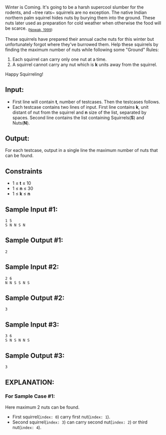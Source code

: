 Winter is Coming. It's going to be a harsh supercool slumber for the rodents, and ~tree rats~ squirrels are no exception. The native Indian northern palm squirrel hides nuts by burying them into the ground. These nuts later used as preparation for cold weather when otherwise the food will be scarce. <sub>([Nowak, 1999](https://books.google.co.in/books?id=T37sFCl43E8C&lpg=PR9&ots=rnBe0VYPHY&dq=Nowak%2C%20R.%201999.%20Walker's%20Mam%C2%ADmals%20of%20the%20World.%20Bal%C2%ADti%C2%ADmore%3A%20Johns%20Hop%C2%ADkins%20Uni%C2%ADver%C2%ADsity%20Press.&lr&pg=PR9#v=onepage&q&f=false))</sub>

These squirrels have prepared their annual cache nuts for this winter but unfortunately forgot where they've burrowed them. Help these squirrels by finding the maximum number of nuts while following some "Ground" Rules:
1. Each squirrel can carry only one nut at a time.
2. A squirrel cannot carry any nut which is **k** units away from the squirrel. 

 Happy Squirreling!

## Input:
- First line will contain **t**, number of testcases. Then the testcases follows. 
- Each testcase contains two lines of input. First line contains **k**, unit distant of nut from the squirrel and **n** size of the list, separated by spaces. Second line contains the list containing Squirrels(**S**) and Nuts(**N**).

## Output:
For each testcase, output in a single line the maximum number of nuts that can be found.

## Constraints
- 1 ≤ **t** ≤ 10
- 1 ≤ **n** ≤ 30
- 1 ≤ **k** ≤ **n**

## Sample Input #1:
```
1 5
S N N S N
```

## Sample Output #1:
```
2
```

## Sample Input #2:
```
2 6
N N S S N S
```

## Sample Output #2:
```
3
```

## Sample Input #3:
```
3 6
S N S N N S
```

## Sample Output #3:
```
3
```

## EXPLANATION:
### For Sample Case #1:
Here maximum 2 nuts can be found.
- First squirrel(`index: 0`) carry first nut(`index: 1`).
- Second squirrel(`index: 3`) can carry second nut(`index: 2`) or third nut(`index: 4`).
